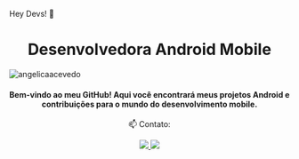Hey Devs! 👋
<h1 align="center">Desenvolvedora Android Mobile</h1> 
<p align="left"> <img src="https://komarev.com/ghpvc/?username=angelicaacevedo&label=Profile%20views&color=0e75b6&style=flat" alt="angelicaacevedo" /> 
</p> <h4 align="center"> Bem-vindo ao meu GitHub! Aqui você encontrará meus projetos Android e contribuições para o mundo do desenvolvimento mobile. </h4> 
<p align="center"> 📫 Contato: </p> <p align="center"> <a href="mailto:aceroacevedoangelica@gmail.com" alt="Gmail"> <img src="https://img.shields.io/badge/-aceroacevedoangelica@gmail.com-e34c41?style=flat-square&labelColor=e34c41&logo=gmail&logoColor=white&link=aceroacevedoangelica@gmail.com" /> </a> <a href="https://www.linkedin.com/in/angelicaaceroacevedo" alt="Linkedin"> <img src="https://img.shields.io/badge/-Angelica%20Acevedo-blue?style=flat-square&logo=Linkedin&logoColor=white&link=https://www.linkedin.com/in/angelicaaceroacevedo" /> </a> </p>
